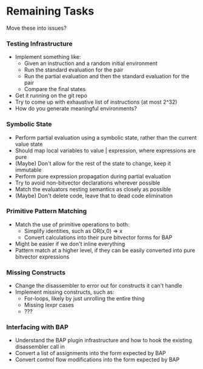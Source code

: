 # Remaining Tasks
Move these into issues?

### Testing Infrastructure
  - Implement something like:
    - Given an instruction and a random initial environment
    - Run the standard evaluation for the pair
    - Run the partial evaluation and then the standard evaluation for the pair
    - Compare the final states
  - Get it running on the git repo
  - Try to come up with exhaustive list of instructions (at most 2^32)
  - How do you generate meaningful environments?

### Symbolic State
  - Perform partial evaluation using a symbolic state, rather than the current value state
  - Should map local variables to value | expression, where expressions are pure
  - (Maybe) Don't allow for the rest of the state to change, keep it immutable
  - Perform pure expression propagation during partial evaluation
  - Try to avoid non-bitvector declarations wherever possible
  - Match the evaluators nesting semantics as closely as possible
  - (Maybe) Don't delete code, leave that to dead code elimination

### Primitive Pattern Matching
  - Match the use of primitive operations to both:
    - Simplify identities, such as OR(x,0) => x
    - Convert calculations into their pure bitvector forms for BAP
  - Might be easier if we don't inline everything
  - Pattern match at a higher level, if they can be easily converted into pure bitvector expressions

### Missing Constructs
  - Change the disassembler to error out for constructs it can't handle
  - Implement missing constructs, such as:
    - For-loops, likely by just unrolling the entire thing
    - Missing lexpr cases
    - ???

### Interfacing with BAP
  - Understand the BAP plugin infrastructure and how to hook the existing disassembler call in
  - Convert a list of assignments into the form expected by BAP
  - Convert control flow modifications into the form expected by BAP
